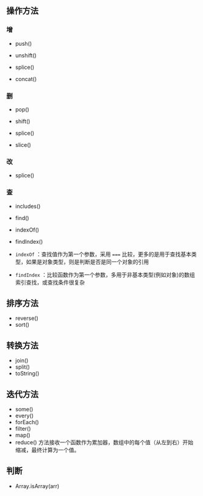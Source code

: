 ## 操作方法

### 增

- push()

- unshift()

- splice()

- concat()

### 删

- pop()

- shift()

- splice()

- slice()

### 改

- splice()

### 查

- includes()

- find()

- indexOf()

- findIndex()

- `indexOf` ：查找值作为第一个参数，采用 `===` 比较，更多的是用于查找基本类型，如果是对象类型，则是判断是否是同一个对象的引用
- `findIndex` ：比较函数作为第一个参数，多用于非基本类型(例如对象)的数组索引查找，或查找条件很复杂

## 排序方法

- reverse()
- sort()

## 转换方法

- join()
- split() 
- toString()

## 迭代方法

- some()
- every()
- forEach()
- filter()
- map()
- reduce()  方法接收一个函数作为累加器，数组中的每个值（从左到右）开始缩减，最终计算为一个值。

## 判断

- Array.isArray(arr)

